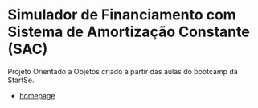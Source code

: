 # Simulador de Financiamento com Sistema de Amortização Constante (SAC)

Projeto Orientado a Objetos criado a partir das aulas do bootcamp da StartSe.

* [homepage](https://victornathanael.github.io/SimuladorDeFinanciamento-StartSe/)

